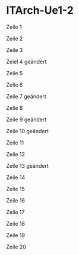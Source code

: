 # ITArch-Ue1-2
Zeile 1

Zeile 2 

Zeile 3

Zeiel 4 geändert

Zeile 5

Zeile 6

Zeile 7 geändert

Zeile 8

Zeile 9 geändert

Zeile 10 geändert

Zeile 11

Zeile 12

Zeile 13 geändert

Zeile 14

Zeile 15

Zeile 16

Zeile 17

Zeile 18

Zeile 19

Zeile 20
